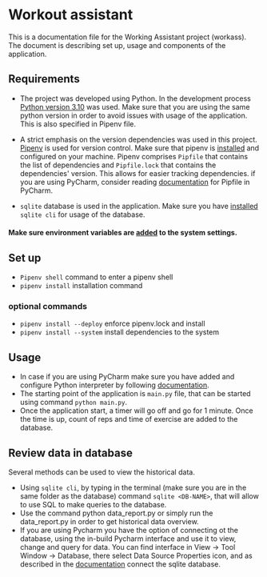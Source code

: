 # Workout assistant

This is a documentation file for the Working Assistant project (workass). 
The document is describing set up, usage and components of the application. 

## Requirements

- The project was developed using Python. In the development process [Python version 3.10](https://www.python.org/downloads/) was used. 
Make sure that you are using the same python version in order to avoid issues with usage of the application. This is also specified in Pipenv file. 

- A strict emphasis on the version dependencies was used in this project. [Pipenv](https://pypi.org/project/pipenv/) is used for version control. Make sure that pipenv is [installed](https://pipenv.pypa.io/en/latest/) and configured on your machine. Pipenv comprises `Pipfile` that contains the list of dependencies and `Pipfile.lock` that contains the dependencies' version. This allows for easier tracking dependencies. if you are using PyCharm, consider reading [documentation](https://www.jetbrains.com/help/pycharm/using-pipfile.html) for Pipfile in PyCharm.  

- `sqlite` database is used in the application. Make sure you have [installed](https://sqlite.org/cli.html) `sqlite cli` for usage of the database. 

#### Make sure environment variables are [added](https://www.schrodinger.com/kb/1842) to the system settings. 

## Set up

- `Pipenv shell` command to enter a pipenv shell
- `pipenv install` installation command

### optional commands

- `pipenv install --deploy` enforce pipenv.lock and install
- `pipenv install --system` install dependencies to the system

## Usage

- In case if you are using PyCharm make sure you have added and configure Python interpreter by following [documentation](https://www.jetbrains.com/help/pycharm/configuring-python-interpreter.html#interpreter). 
- The starting point of the application is `main.py` file, that can be started using command `python main.py`. 
- Once the application start, a timer will go off and go for 1 minute. Once the time is up, count of reps and time of exercise are added to the database.   

## Review data in database
Several methods can be used to view the historical data.
 - Using `sqlite cli`, by typing in the terminal (make sure you are in the same folder as the database) command `sqlite <DB-NAME>`, that will allow to use SQL to make queries to the database.
 - Use the command python data_report.py or simply run the data_report.py in order to get historical data overview.
 - If you are using Pycharm you have the option of connecting  ot the database, using the in-build Pycharm interface and use it to view, change and query for data. You can find interface in View -> Tool Window -> Database, there select Data Source Properties icon, and as described in the [documentation](https://www.jetbrains.com/help/pycharm/sqlite.html) connect the sqlite database. 